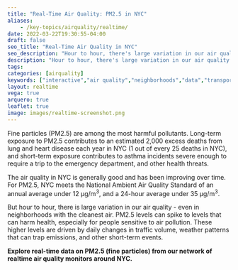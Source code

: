 ```yaml
---
title: "Real-Time Air Quality: PM2.5 in NYC"
aliases:
    - /key-topics/airquality/realtime/
date: 2022-03-22T19:30:55-04:00
draft: false
seo_title: "Real-Time Air Quality in NYC"
seo_description: "Hour to hour, there's large variation in our air quality - even in neighborhoods with the cleanest air."
description: "Hour to hour, there's large variation in our air quality - even in neighborhoods with the cleanest air."
tags: 
categories: [airquality]
keywords: ["interactive","air quality","neighborhoods","data","transportation","buildings","emissions","exhaust","cars","traffic"]
layout: realtime
vega: true
arquero: true
leaflet: true
image: images/realtime-screenshot.png
---
```


Fine particles (PM2.5) are among the most harmful pollutants. Long-term exposure to PM2.5 contributes to an estimated 2,000 excess deaths from lung and heart disease each year in NYC (1 out of every 25 deaths in NYC), and short-term exposure contributes to asthma incidents severe enough to require a trip to the emergency department, and other health threats.

The air quality in NYC is generally good and has been improving over time. For PM2.5, NYC meets the National Ambient Air Quality Standard of an annual average under 12 μg/m<sup>3</sup>, and a 24-hour average under 35 μg/m<sup>3</sup>. 

But hour to hour, there is large variation in our air quality - even in neighborhoods with the cleanest air. PM2.5 levels can spike to levels that can harm health, especially for people sensitive to air pollution. These higher levels are driven by daily changes in traffic volume, weather patterns that can trap emissions, and other short-term events.

**Explore real-time data on PM2.5 (fine particles) from our network of realtime air quality monitors around NYC.** 
